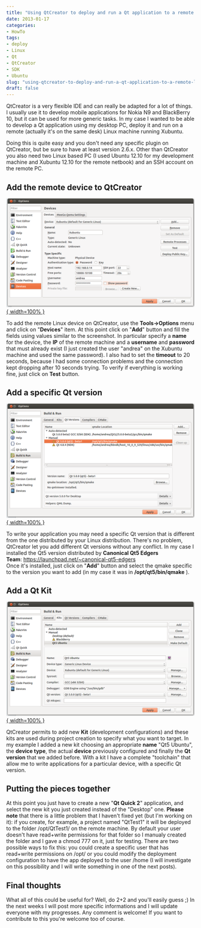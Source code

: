 ```yaml
---
title: "Using QtCreator to deploy and run a Qt application to a remote Linux device"
date: 2013-01-17
categories: 
- HowTo
tags: 
- deploy
- Linux
- Qt
- QtCreator
- SDK
- Ubuntu
slug: "using-qtcreator-to-deploy-and-run-a-qt-application-to-a-remote-linux-device"
draft: false
---
```


QtCreator is a very flexible IDE and can really be adapted for a lot of
things. I usually use it to develop mobile applications for Nokia N9 and
BlackBerry 10, but it can be used for more generic tasks. In my case I
wanted to be able to develop a Qt application using my desktop PC,
deploy it and run on a remote (actually it's on the same desk) Linux
machine running Xubuntu.

Doing this is quite easy and you don't need any specific plugin on
QtCreator, but be sure to have at least version 2.6.x. Other than
QtCreator you also need two Linux based PC (I used Ubuntu 12.10 for my
development machine and Xubuntu 12.10 for the remote netbook) and an SSH
account on the remote PC.

## Add the remote device to QtCreator

[![QtCreatorDevice](QtCreatorDevice.png){ width=100% }](QtCreatorDevice.png)

To add the remote Linux device on QtCreator, use the
**Tools-&gt;Options** menu and click on "**Devices**" item. At this
point click on "**Add**" button and fill the fields using values similar
to the screenshot. In particular specify a **name** for the device, the
**IP** of the remote machine and a **username** and **password** that
must already exist (I just created the user "andrea" on the Xubuntu
machine and used the same password). I also had to set the **timeout**
to 20 seconds, because I had some connection problems and the connection
kept dropping after 10 seconds trying. To verify if everything is
working fine, just click on **Test** button.

## Add a specific Qt version

[![QtCreatorQtVersion](QtCreatorQtVersion.png){ width=100% }](QtCreatorQtVersion.png)

To write your application you may need a specific Qt version that is
different from the one distributed by your Linux distribution. There's
no problem, QtCreator let you add different Qt versions without any
conflict. In my case I installed the Qt5 version distributed by
**Canonical Qt5 Edgers
Team**: <https://launchpad.net/~canonical-qt5-edgers>  
Once it's installed, just click on "**Add**" button and select the qmake
specific to the version you want to add (in my case it was in
**/opt/qt5/bin/qmake** ).

## Add a Qt Kit

[![QtCreatorQtKits](QtCreatorQtKits.png){ width=100% }](QtCreatorQtKits.png)

QtCreator permits to add new **Kit** (development configurations) and
these kits are used during project creation to specify what you want to
target. In my example I added a new kit choosing an appropriate **name**
"Qt5 Ubuntu", the **device type**, the actual **device** previously
configured and finally the **Qt version** that we added before. With a
kit I have a complete "toolchain" that allow me to write applications
for a particular device, with a specific Qt version.

## Putting the pieces together

At this point you just have to create a new "**Qt Quick 2**"
application, and select the new kit you just created instead of the
"Desktop" one. **Please note** that there is a little problem that I
haven't fixed yet (but I'm working on it): if you create, for example, a
project named "QtTest1" it will be deployed to the folder /opt/QtTest1/
on the remote machine. By default your user doesn't have read+write
permissions for that folder so I manualy created the folder and I gave a
chmod 777 on it, just for testing. There are two possible ways to fix
this: you could create a specific user that has read+write permissions
on /opt/ or you could modify the deployment configuration to have the
app deployed to the user /home (I will investigate on this possibility
and I will write something in one of the next posts).

## Final thoughts

What all of this could be useful for? Well, do 2+2 and you'll easily
guess ;) In the next weeks I will post more specific informations and I
will update everyone with my progresses. Any comment is welcome! If you
want to contribute to this you're welcome too of course.

